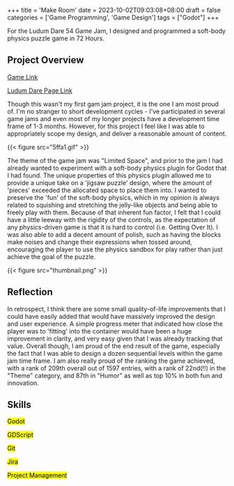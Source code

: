 +++
title = 'Make Room'
date = 2023-10-02T09:03:08+08:00
draft = false
categories = ['Game Programming', 'Game Design']
tags = ["Godot"]
+++


For the Ludum Dare 54 Game Jam, I designed and programmed a soft-body physics puzzle game in 72 Hours.

<!--more-->

## Project Overview

[Game Link](https://spooncats.itch.io/make-room)

[Ludum Dare Page Link](https://ldjam.com/events/ludum-dare/54/make-room-1)

Though this wasn't my first gam jam project, it is the one I am most proud of. I'm no stranger to short development cycles - I've participated in several game jams and even most of my longer projects have a development time frame of 1-3 months. However, for this project I feel like I was able to appropriately scope my design, and deliver a reasonable amount of content.

{{< figure src="5ffa1.gif" >}}

The theme of the game jam was "Limited Space", and prior to the jam I had already wanted to experiment with a soft-body physics plugin for Godot that I had found. The unique properties of this physics plugin allowed me to provide a unique take on a 'jigsaw puzzle' design, where the amount of 'pieces' exceeded the allocated space to place them into. I wanted to preserve the 'fun' of the soft-body physics, which in my opinion is always related to squishing and stretching the jelly-like objects and being able to freely play with them. Because of that inherent fun factor, I felt that I could have a little leeway with the rigidity of the controls, as the expectation of any physics-driven game is that it is hard to control (i.e. Getting Over It). I was also able to add a decent amount of polish, such as having the blocks make noises and change their expressions when tossed around, encouraging the player to use the physics sandbox for play rather than just achieve the goal of the puzzle.

{{< figure src="thumbnail.png" >}}

## Reflection

In retrospect, I think there are some small quality-of-life improvements that I could have easily added that would have massively improved the design and user experience. A simple progress meter that indicated how close the player was to 'fitting' into the container would have been a huge improvement in clarity, and very easy given that I was already tracking that value. Overall though, I am proud of the end result of the game, especially the fact that I was able to design a dozen sequential levels within the game jam time frame. I am also really proud of the ranking the game achieved, with a rank of 209th overall out of 1597 entries, with a rank of 22nd(!!) in the "Theme" category, and 87th in "Humor" as well as top 10% in both fun and innovation.


## Skills

<mark>Godot</mark>

<mark>GDScript</mark>

<mark>Git</mark>

<mark>Jira</mark>

<mark>Project Management</mark>


